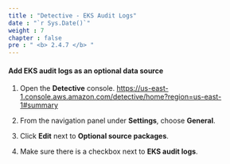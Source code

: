 ```yaml
---
title : "Detective - EKS Audit Logs"
date : "`r Sys.Date()`"
weight : 7
chapter : false
pre : " <b> 2.4.7 </b> "
---
```


#### Add EKS audit logs as an optional data source

1. Open the **Detective** console. https://us-east-1.console.aws.amazon.com/detective/home?region=us-east-1#summary 


2. From the navigation panel under **Settings**, choose **General**.



3. Click **Edit** next to **Optional source packages**.



4. Make sure there is a checkbox next to **EKS audit logs**.